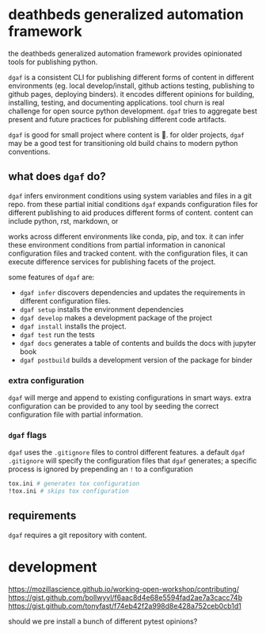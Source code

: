 # deathbeds generalized automation framework

the deathbeds generalized automation framework provides opinionated tools for publishing python.

`dgaf` is a consistent CLI for publishing different forms of content in different environments (eg. local develop/install, github actions testing, publishing to github pages, deploying binders). it encodes different opinions for building, installing, testing, and documenting applications. tool churn is real challenge for open source python development. `dgaf` tries to aggregate best present and future practices for publishing different code artifacts.

`dgaf` is good for small project where content is :crown:. for older projects, `dgaf` may be a good test for transitioning old build chains to modern python conventions.

## what does `dgaf` do?

`dgaf` infers environment conditions using system variables and files in a git repo. from these partial initial conditions `dgaf` expands configuration files for different publishing to aid produces different forms of content. content can include python, rst, markdown, or 


 works across different environments like conda, pip, and tox. it can infer these environment conditions from partial information in canonical configuration files and tracked content. with the configuration files, it can execute difference services for publishing facets of the project.

some features of `dgaf` are:

* `dgaf infer` discovers dependencies and updates the requirements in different configuration files.
* `dgaf setup` installs the environment dependencies
* `dgaf develop` makes a development package of the project
* `dgaf install` installs the project.
* `dgaf test` run the tests
* `dgaf docs` generates a table of contents and builds the docs with jupyter book
* `dgaf postbuild` builds a development version of the package for binder

### extra configuration

`dgaf` will merge and append to existing configurations in smart ways. extra configuration can be provided to any tool by seeding the correct configuration file with partial information.

### `dgaf` flags

`dgaf` uses the `.gitignore` files to control different features. a default `dgaf` `.gitignore` will specify the configuration files that `dgaf` generates; a specific process is ignored by prepending an `!` to a configuration

```bash
tox.ini # generates tox configuration
!tox.ini # skips tox configuration
```

## requirements

`dgaf` requires a git repository with content.
# development



https://mozillascience.github.io/working-open-workshop/contributing/
https://gist.github.com/bollwyvl/f6aac8d4e68e5594fad2ae7a3cacc74b
https://gist.github.com/tonyfast/f74eb42f2a998d8e428a752ceb0cb1d1

should we pre install a bunch of different pytest opinions?

[github actions]: #